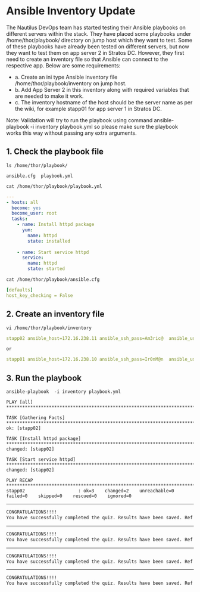 # Ansible Inventory Update

The Nautilus DevOps team has started testing their Ansible playbooks on different servers within the stack. They have placed some playbooks under /home/thor/playbook/ directory on jump host which they want to test. Some of these playbooks have already been tested on different servers, but now they want to test them on app server 2 in Stratos DC. However, they first need to create an inventory file so that Ansible can connect to the respective app. Below are some requirements:  
- a. Create an ini type Ansible inventory file /home/thor/playbook/inventory on jump host.  
- b. Add App Server 2 in this inventory along with required variables that are needed to make it work.  
- c. The inventory hostname of the host should be the server name as per the wiki, for example stapp01 for app server 1 in Stratos DC.  

Note: Validation will try to run the playbook using command ansible-playbook -i inventory playbook.yml so please make sure the playbook works this way without passing any extra arguments.  


## 1. Check the playbook file
`ls /home/thor/playbook/`  
```console
ansible.cfg  playbook.yml
```

`cat /home/thor/playbook/playbook.yml `  
```yaml
---
- hosts: all
  become: yes
  become_user: root
  tasks:
    - name: Install httpd package    
      yum: 
        name: httpd 
        state: installed
    
    - name: Start service httpd
      service:
        name: httpd
        state: started
```

`cat /home/thor/playbook/ansible.cfg`  
```yaml
[defaults]
host_key_checking = False
```


## 2. Create an inventory file
`vi /home/thor/playbook/inventory`  
```yaml
stapp02 ansible_host=172.16.238.11 ansible_ssh_pass=Am3ric@  ansible_user=steve
```

`or`

```yaml
stapp01 ansible_host=172.16.238.10 ansible_ssh_pass=Ir0nM@n  ansible_user=tony
```

## 3. Run the playbook
`ansible-playbook  -i inventory playbook.yml`  
```ansible
PLAY [all] **********************************************************************************************************************************************************************************

TASK [Gathering Facts] **********************************************************************************************************************************************************************
ok: [stapp02]

TASK [Install httpd package] ****************************************************************************************************************************************************************
changed: [stapp02]

TASK [Start service httpd] ******************************************************************************************************************************************************************
changed: [stapp02]

PLAY RECAP **********************************************************************************************************************************************************************************
stapp02                    : ok=3    changed=2    unreachable=0    failed=0    skipped=0    rescued=0    ignored=0
```


---

```bash
CONGRATULATIONS!!!!
You have successfully completed the quiz. Results have been saved. Ref ID:631520df429c137159736a55
```

---

```bash
CONGRATULATIONS!!!!
You have successfully completed the quiz. Results have been saved. Ref ID:635b8d05541041a80e0dca90
```

---

```bash
CONGRATULATIONS!!!!
You have successfully completed the quiz. Results have been saved. Ref ID:6360d2e8d6186f1e7b426e9a
```

---

```bash
CONGRATULATIONS!!!!
You have successfully completed the quiz. Results have been saved. Ref ID:6381d68cc9d8dab811938098
```
